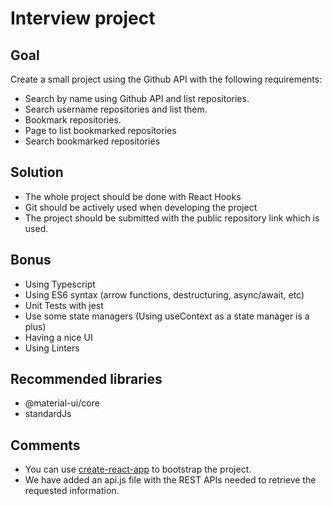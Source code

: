 # Interview project

## Goal

Create a small project using the Github API with the following requirements:

- Search by name using Github API and list repositories.
- Search username repositories and list them.
- Bookmark repositories.
- Page to list bookmarked repositories
- Search bookmarked repositories

## Solution

- The whole project should be done with React Hooks
- Git should be actively used when developing the project
- The project should be submitted with the public repository link which is used.

## Bonus

- Using Typescript
- Using ES6 syntax (arrow functions, destructuring, async/await, etc)
- Unit Tests with jest
- Use some state managers (Using useContext as a state manager is a plus)
- Having a nice UI
- Using Linters

## Recommended libraries

- @material-ui/core
- standardJs

## Comments

- You can use [create-react-app](https://github.com/facebook/create-react-app) to bootstrap the project.
- We have added an api.js file with the REST APIs needed to retrieve the requested information.
